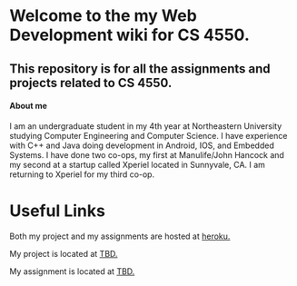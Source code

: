 # Welcome to the my Web Development wiki for CS 4550.

## This repository is for all the assignments and projects related to CS 4550.

#### About me
I am an undergraduate student in my 4th year at Northeastern University studying 
Computer Engineering and Computer Science. 
I have experience with C++ and Java doing development in Android, IOS, and Embedded Systems. 
I have done two co-ops, my first at Manulife/John Hancock and my second at a startup called Xperiel located in 
Sunnyvale, CA. I am returning to Xperiel for my third co-op.



# Useful Links
Both my project and my assignments are hosted at [heroku.](https://dashboard.heroku.com/apps/webdev-summer-2017)

My project is located at [TBD.](www.google.com)

My assignment is located at [TBD.](www.google.com)



